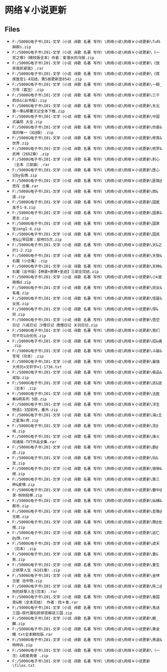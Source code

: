 # 网络￥小说更新

## Files

- `F:/5000G电子书\I01-文学（小说 诗歌 名著 写作）\网络小说\网络￥小说更新\fu科麻醉s.zip`
- `F:/5000G电子书\I01-文学（小说 诗歌 名著 写作）\网络小说\网络￥小说更新\《一世之尊》（精校版全本）作者：爱潜水的乌贼.zip`
- `F:/5000G电子书\I01-文学（小说 诗歌 名著 写作）\网络小说\网络￥小说更新\《放弃我抓紧我》.rar`
- `F:/5000G电子书\I01-文学（小说 诗歌 名著 写作）\网络小说\网络￥小说更新\《首席医官1-4完结，第5册更新至854》.zip`
- `F:/5000G电子书\I01-文学（小说 诗歌 名著 写作）\网络小说\网络￥小说更新\一眼_万年（喜豆）.zip`
- `F:/5000G电子书\I01-文学（小说 诗歌 名著 写作）\网络小说\网络￥小说更新\三千鸦杀&(出书版).zip`
- `F:/5000G电子书\I01-文学（小说 诗歌 名著 写作）\网络小说\网络￥小说更新\东北第一黑&帮覆灭记全本下载.zip`
- `F:/5000G电子书\I01-文学（小说 诗歌 名著 写作）\网络小说\网络￥小说更新\中国式骗局 大全.zip`
- `F:/5000G电子书\I01-文学（小说 诗歌 名著 写作）\网络小说\网络￥小说更新\你是&我的唯一（出@版）.zip`
- `F:/5000G电子书\I01-文学（小说 诗歌 名著 写作）\网络小说\网络￥小说更新\修真&世界.zip`
- `F:/5000G电子书\I01-文学（小说 诗歌 名著 写作）\网络小说\网络￥小说更新\修罗&武神（2662章）.zip`
- `F:/5000G电子书\I01-文学（小说 诗歌 名著 写作）\网络小说\网络￥小说更新\刺心（全本 三部曲）.rar`
- `F:/5000G电子书\I01-文学（小说 诗歌 名著 写作）\网络小说\网络￥小说更新\匣心记by伍倩.zip`
- `F:/5000G电子书\I01-文学（小说 诗歌 名著 写作）\网络小说\网络￥小说更新\匪我@思存 合集.rar`
- `F:/5000G电子书\I01-文学（小说 诗歌 名著 写作）\网络小说\网络￥小说更新\商&道.zip`
- `F:/5000G电子书\I01-文学（小说 诗歌 名著 写作）\网络小说\网络￥小说更新\国医高手1-8.zip`
- `F:/5000G电子书\I01-文学（小说 诗歌 名著 写作）\网络小说\网络￥小说更新\国家&意志.zip`
- `F:/5000G电子书\I01-文学（小说 诗歌 名著 写作）\网络小说\网络￥小说更新\国家宝zang1-4.zip`
- `F:/5000G电子书\I01-文学（小说 诗歌 名著 写作）\网络小说\网络￥小说更新\国民老&公带回家：偷吻55次.zip`
- `F:/5000G电子书\I01-文学（小说 诗歌 名著 写作）\网络小说\网络￥小说更新\天&之炽1-2.zip`
- `F:/5000G电子书\I01-文学（小说 诗歌 名著 写作）\网络小说\网络￥小说更新\天使&右翼（小合集）.zip`
- `F:/5000G电子书\I01-文学（小说 诗歌 名著 写作）\网络小说\网络￥小说更新\天神&右翼（出书版）【神遣+原罪+圣迹】三部全完结.zip`
- `F:/5000G电子书\I01-文学（小说 诗歌 名著 写作）\网络小说\网络￥小说更新\小k爱萌萌d.zip`
- `F:/5000G电子书\I01-文学（小说 诗歌 名著 写作）\网络小说\网络￥小说更新\庶女&有毒.zip`
- `F:/5000G电子书\I01-文学（小说 诗歌 名著 写作）\网络小说\网络￥小说更新\怪屋&女孩.zip`
- `F:/5000G电子书\I01-文学（小说 诗歌 名著 写作）\网络小说\网络￥小说更新\悍&将.zip`
- `F:/5000G电子书\I01-文学（小说 诗歌 名著 写作）\网络小说\网络￥小说更新\悟空日记 八戒日记 沙僧日记 唐僧日记 关羽日记.zip`
- `F:/5000G电子书\I01-文学（小说 诗歌 名著 写作）\网络小说\网络￥小说更新\我们 可不可以b忧伤.zip`
- `F:/5000G电子书\I01-文学（小说 诗歌 名著 写作）\网络小说\网络￥小说更新\招&魂 .zip`
- `F:/5000G电子书\I01-文学（小说 诗歌 名著 写作）\网络小说\网络￥小说更新\斗破&苍穹（完本）.zip`
- `F:/5000G电子书\I01-文学（小说 诗歌 名著 写作）\网络小说\网络￥小说更新\最强大师兄⊙文轩宇⊙1-1736.txt`
- `F:/5000G电子书\I01-文学（小说 诗歌 名著 写作）\网络小说\网络￥小说更新\极品&戒指.zip`
- `F:/5000G电子书\I01-文学（小说 诗歌 名著 写作）\网络小说\网络￥小说更新\武&逆（全本）.zip`
- `F:/5000G电子书\I01-文学（小说 诗歌 名著 写作）\网络小说\网络￥小说更新\法医秦&明系列 5部.zip`
- `F:/5000G电子书\I01-文学（小说 诗歌 名著 写作）\网络小说\网络￥小说更新\浮生物语1-3加前传，番外.zip`
- `F:/5000G电子书\I01-文学（小说 诗歌 名著 写作）\网络小说\网络￥小说更新\海z王之星海c奇.zip`
- `F:/5000G电子书\I01-文学（小说 诗歌 名著 写作）\网络小说\网络￥小说更新\灵@域.zip`
- `F:/5000G电子书\I01-文学（小说 诗歌 名著 写作）\网络小说\网络￥小说更新\烽火戏诸侯-TXT作品全集.rar`
- `F:/5000G电子书\I01-文学（小说 诗歌 名著 写作）\网络小说\网络￥小说更新\爵@迹.zip`
- `F:/5000G电子书\I01-文学（小说 诗歌 名著 写作）\网络小说\网络￥小说更新\玩&宠.zip`
- `F:/5000G电子书\I01-文学（小说 诗歌 名著 写作）\网络小说\网络￥小说更新\琅琊&榜.zip`
- `F:/5000G电子书\I01-文学（小说 诗歌 名著 写作）\网络小说\网络￥小说更新\第三种&爱情.zip`
- `F:/5000G电子书\I01-文学（小说 诗歌 名著 写作）\网络小说\网络￥小说更新\簪中@录-侧侧轻寒.zip`
- `F:/5000G电子书\I01-文学（小说 诗歌 名著 写作）\网络小说\网络￥小说更新\纵横&都市.zip`
- `F:/5000G电子书\I01-文学（小说 诗歌 名著 写作）\网络小说\网络￥小说更新\至尊@无赖.zip`
- `F:/5000G电子书\I01-文学（小说 诗歌 名著 写作）\网络小说\网络￥小说更新\葬@龙棺.zip`
- `F:/5000G电子书\I01-文学（小说 诗歌 名著 写作）\网络小说\网络￥小说更新\逃亡@y旅.rar`
- `F:/5000G电子书\I01-文学（小说 诗歌 名著 写作）\网络小说\网络￥小说更新\遮天（完本）.zip`
- `F:/5000G电子书\I01-文学（小说 诗歌 名著 写作）\网络小说\网络￥小说更新\重&紫.zip`
- `F:/5000G电子书\I01-文学（小说 诗歌 名著 写作）\网络小说\网络￥小说更新\重生之妖孽人生（6181章）.zip`
- `F:/5000G电子书\I01-文学（小说 诗歌 名著 写作）\网络小说\网络￥小说更新\金林岂是 池中物.zip`
- `F:/5000G电子书\I01-文学（小说 诗歌 名著 写作）\网络小说\网络￥小说更新\陈二@狗的妖孽人生(完本）.rar`
- `F:/5000G电子书\I01-文学（小说 诗歌 名著 写作）\网络小说\网络￥小说更新\香国竞&艳（全本完结） 作者：抱＊香.rar`
- `F:/5000G电子书\I01-文学（小说 诗歌 名著 写作）\网络小说\网络￥小说更新\鬼话三国—现代蒲松龄邪恶解说三国.zip`
- `F:/5000G电子书\I01-文学（小说 诗歌 名著 写作）\网络小说\网络￥小说更新\麒_麟.zip`
- `F:/5000G电子书\I01-文学（小说 诗歌 名著 写作）\网络小说\网络￥小说更新\黄金瞳 txt全本精校版.rar`
- `F:/5000G电子书\I01-文学（小说 诗歌 名著 写作）\网络小说\网络￥小说更新\黑道&特种兵.zip`
- `F:/5000G电子书\I01-文学（小说 诗歌 名著 写作）\网络小说\网络￥小说更新\（一念）&假爱真做 .zip`
- `F:/5000G电子书\I01-文学（小说 诗歌 名著 写作）\网络小说\网络￥小说更新\files.txt`
